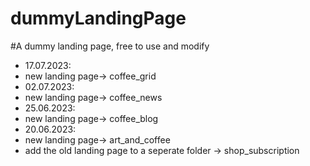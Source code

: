 # dummyLandingPage
#A dummy landing page, free to use and modify
- 17.07.2023:
- new landing page-> coffee_grid
- 02.07.2023:
- new landing page-> coffee_news 
- 25.06.2023:
- new landing page-> coffee_blog
- 20.06.2023:
- new landing page-> art_and_coffee
- add the old landing page to a seperate folder -> shop_subscription
